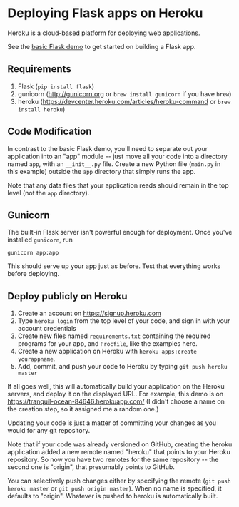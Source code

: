 # Deploying Flask apps on Heroku

Heroku is a cloud-based platform for deploying web applications.

See the [basic Flask demo](https://github.com/wellesleynlp/flaskdemo) to get started on building a Flask app.
 
## Requirements

1. Flask (`pip install flask`)
2. gunicorn (http://gunicorn.org or `brew install gunicorn` if you have `brew`)
3. heroku (https://devcenter.heroku.com/articles/heroku-command or `brew install heroku`)

## Code Modification

In contrast to the basic Flask demo, you'll need to separate out your application into an "app" module -- just move all your code into a directory named `app`, with an `__init__.py` file.
Create a new Python file (`main.py` in this example) outside the `app` directory that simply runs the app.

Note that any data files that your application reads should remain in the top level (not the `app` directory).

## Gunicorn

The built-in Flask server isn't powerful enough for deployment. 
Once you've installed `gunicorn`, run 

    gunicorn app:app

This should serve up your app just as before. 
Test that everything works before deploying.

## Deploy publicly on Heroku

1. Create an account on https://signup.heroku.com
1. Type `heroku login` from the top level of your code, and sign in with your account credentials
1. Create new files named `requirements.txt` containing the required programs for your app, and `Procfile`, like the examples here.
1. Create a new application on Heroku with `heroku apps:create yourappname`. 
1. Add, commit, and push your code to Heroku by typing `git push heroku master`

If all goes well, this will automatically build your application on the Heroku servers, and deploy it on the displayed URL. 
For example, this demo is on https://tranquil-ocean-84646.herokuapp.com/
(I didn't choose a name on the creation step, so it assigned me a random one.)
 
Updating your code is just a matter of committing your changes as you would for any git repository.

Note that if your code was already versioned on GitHub, creating the heroku application added a new remote named "heroku" that points to your Heroku repository. So now you have two remotes for the same repository -- the second one is "origin", that presumably points to GitHub. 

You can selectively push changes either by specifying the remote (`git push heroku master` or `git push origin master`). When no name is specified, it defaults to "origin". Whatever is pushed to heroku is automatically built.

